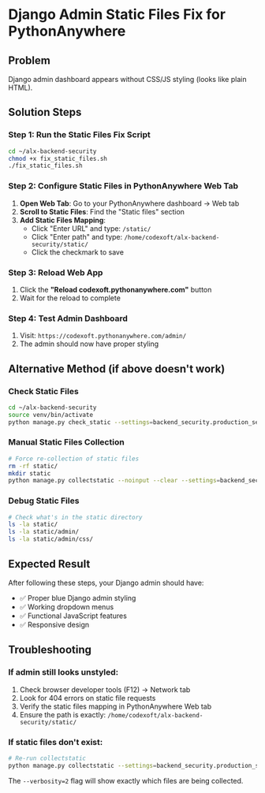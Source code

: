 # Django Admin Static Files Fix for PythonAnywhere

## Problem
Django admin dashboard appears without CSS/JS styling (looks like plain HTML).

## Solution Steps

### Step 1: Run the Static Files Fix Script
```bash
cd ~/alx-backend-security
chmod +x fix_static_files.sh
./fix_static_files.sh
```

### Step 2: Configure Static Files in PythonAnywhere Web Tab

1. **Open Web Tab**: Go to your PythonAnywhere dashboard → Web tab
2. **Scroll to Static Files**: Find the "Static files" section
3. **Add Static Files Mapping**:
   - Click "Enter URL" and type: `/static/`
   - Click "Enter path" and type: `/home/codexoft/alx-backend-security/static/`
   - Click the checkmark to save

### Step 3: Reload Web App
1. Click the **"Reload codexoft.pythonanywhere.com"** button
2. Wait for the reload to complete

### Step 4: Test Admin Dashboard
1. Visit: `https://codexoft.pythonanywhere.com/admin/`
2. The admin should now have proper styling

## Alternative Method (if above doesn't work)

### Check Static Files
```bash
cd ~/alx-backend-security
source venv/bin/activate
python manage.py check_static --settings=backend_security.production_settings
```

### Manual Static Files Collection
```bash
# Force re-collection of static files
rm -rf static/
mkdir static
python manage.py collectstatic --noinput --clear --settings=backend_security.production_settings
```

### Debug Static Files
```bash
# Check what's in the static directory
ls -la static/
ls -la static/admin/
ls -la static/admin/css/
```

## Expected Result
After following these steps, your Django admin should have:
- ✅ Proper blue Django admin styling
- ✅ Working dropdown menus
- ✅ Functional JavaScript features
- ✅ Responsive design

## Troubleshooting

### If admin still looks unstyled:
1. Check browser developer tools (F12) → Network tab
2. Look for 404 errors on static file requests
3. Verify the static files mapping in PythonAnywhere Web tab
4. Ensure the path is exactly: `/home/codexoft/alx-backend-security/static/`

### If static files don't exist:
```bash
# Re-run collectstatic
python manage.py collectstatic --settings=backend_security.production_settings --verbosity=2
```

The `--verbosity=2` flag will show exactly which files are being collected.
